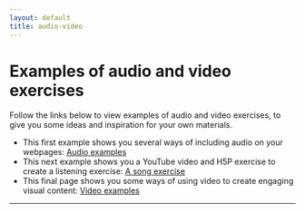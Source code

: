 ```yaml
---
layout: default
title: audio-video
---
```


<h1>Examples of audio and video exercises</h1>
<p>Follow the links below to view examples of audio and video exercises, to give you some ideas and inspiration for your own materials.</p>

<ul>
  <li>This first example shows you several ways of including audio on your webpages: <a href="audio.html">Audio examples</a></li>
  <li>This next example shows you a YouTube video and H5P exercise to create a listening exercise: <a href="song.html">A song exercise</a></li>
  <li>This final page shows you some ways of using video to create engaging visual content: <a href="video.html">Video examples</a></li>
</ul>

<hr>
